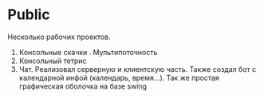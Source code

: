 # Public

Несколько рабочих проектов.
1. Консольные скачки . Мультипоточность
2. Консольный тетрис
3. Чат. Реализовал серверную и клиентскую часть. Также создал бот с календарной инфой (календарь, время...). Так же простая графическая оболочка на базе swing
